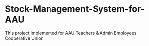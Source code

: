 # Stock-Management-System-for-AAU
This project implemented for AAU Teachers &amp; Admin Employees Cooperative Union
